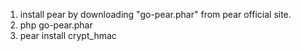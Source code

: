 1. install pear by downloading "go-pear.phar" from pear official site.
2. php go-pear.phar
3. pear install crypt_hmac